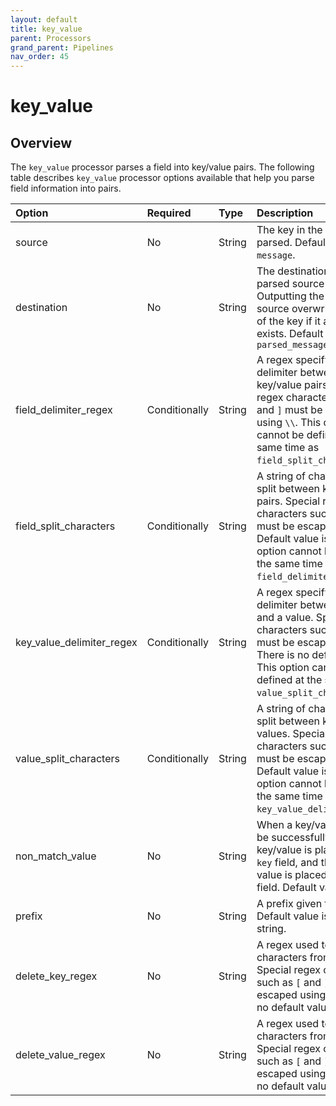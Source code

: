 ```yaml
---
layout: default
title: key_value
parent: Processors
grand_parent: Pipelines
nav_order: 45
---
```


# key_value

## Overview

The `key_value` processor parses a field into key/value pairs. The following table describes `key_value` processor options available that help you parse field information into pairs.

Option | Required | Type | Description | Example
:--- | :--- | :--- | :--- | :---
source | No | String | The key in the event that is parsed. Default value is `message`. |
destination | No | String | The destination key for the parsed source output. Outputting the parsed source overwrites the value of the key if it already exists. Default value is `parsed_message` |
field_delimiter_regex | Conditionally | String | A regex specifying the delimiter between key/value pairs. Special regex characters such as `[` and `]` must be escaped using `\\`. This option cannot be defined at the same time as `field_split_characters`. |
field_split_characters | Conditionally | String | A string of characters to split between key/value pairs. Special regex characters such as `[` and `]` must be escaped using `\\`. Default value is `&`. This option cannot be defined at the same time as `field_delimiter_regex`. |
key_value_delimiter_regex| Conditionally | String | A regex specifying the delimiter between a key and a value. Special regex characters such as `[` and `]` must be escaped using `\\`. There is no default value. This option cannot be defined at the same time as `value_split_characters`. |
value_split_characters | Conditionally | String | A string of characters to split between keys and values. Special regex characters such as `[` and `]` must be escaped using `\\`. Default value is `=`. This option cannot be defined at the same time as `key_value_delimiter_regex`. |
non_match_value | No | String | When a key/value cannot be successfully split, the key/value is placed in the `key` field, and the specified value is placed in the value field. Default value is `null`. |
prefix | No | String | A prefix given to all keys. Default value is empty string. |
delete_key_regex | No | String | A regex used to delete characters from the key. Special regex characters such as `[` and `]` must be escaped using `\\`. There is no default value. |
delete_value_regex | No | String | A regex used to delete characters from the value. Special regex characters such as `[` and `]` must be escaped using `\\`. There is no default value. |



<!--- ## Configuration

Content will be added to this section.

## Metrics

Content will be added to this section. --->